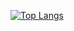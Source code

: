 [![Top Langs](https://github-readme-stats.vercel.app/api/top-langs/?username=irenesfz&langs_count=8&layout=pie&theme=tokyonight)](https://github.com/irenesfz/github-readme-stats)
